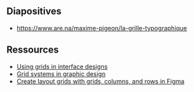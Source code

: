 ## Diapositives

-   https://www.are.na/maxime-pigeon/la-grille-typographique

## Ressources

-   [Using grids in interface designs](https://www.nngroup.com/articles/using-grids-in-interface-designs/)
-   [Grid systems in graphic design](https://monoskop.org/images/a/a4/Mueller-Brockmann_Josef_Grid_Systems_in_Graphic_Design_Raster_Systeme_fuer_die_Visuele_Gestaltung_English_German_no_OCR.pdf)
-   [Create layout grids with grids, columns, and rows in Figma](https://help.figma.com/hc/en-us/articles/360040450513-Create-layout-grids-with-grids-columns-and-rows)
